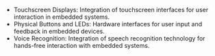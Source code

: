  - Touchscreen Displays: Integration of touchscreen interfaces for user interaction in embedded systems.
 - Physical Buttons and LEDs: Hardware interfaces for user input and feedback in embedded devices.
 - Voice Recognition: Integration of speech recognition technology for hands-free interaction with embedded systems.